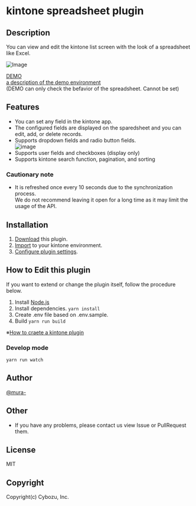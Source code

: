 # kintone spreadsheet plugin

## Description

You can view and edit the kintone list screen with the look of a spreadsheet like Excel.

![Image](https://raw.githubusercontent.com/mura-/kintone-spreadsheet-no-longer-maintained/master/image.gif)

[DEMO](https://dev-demo.cybozu.com/k/39/)  
[a description of the demo environment](https://cybozu.dev/ja/id/d149e606f6b6deee612013d2/)  
(DEMO can only check the befavior of the spreadsheet. Cannot be set)

## Features

- You can set any field in the kintone app.
- The configured fields are displayed on the sparedsheet and you can edit, add, or delete records.
- Supports dropdown fields and radio button fields.  
  ![image](https://raw.githubusercontent.com/mura-/kintone-spreadsheet-no-longer-maintained/master/dropdown.gif)
- Supports user fields and checkboxes (display only)
- Supports kintone search function, pagination, and sorting

### Cautionary note

- It is refreshed once every 10 seconds due to the synchronization process.  
  We do not recommend leaving it open for a long time as it may limit the usage of the API.

## Installation

1. [Download](https://github.com/mura-/kintone-spreadsheet/releases/) this plugin.
1. [Import](https://jp.cybozu.help/k/en/id/0408.html) to your kintone environment.
1. [Configure plugin settings](https://jp.cybozu.help/k/en/id/040566.html).

## How to Edit this plugin

If you want to extend or change the plugin itself, follow the procedure below.

1. Install [Node.js](https://nodejs.org/en/)
1. Install dependencies.
   `yarn install`
1. Create .env file based on .env.sample.
1. Build
   `yarn run build`

※[How to craete a kintone plugin](https://kintone.dev/en/plugins/introduction-to-plug-ins/plug-in-development-specifications/)

### Develop mode

`yarn run watch`

## Author

[@mura-](https://www.facebook.com/kazuki.murahama)

## Other

- If you have any problems, please contact us view Issue or PullRequest them.

## License

MIT

## Copyright

Copyright(c) Cybozu, Inc.
